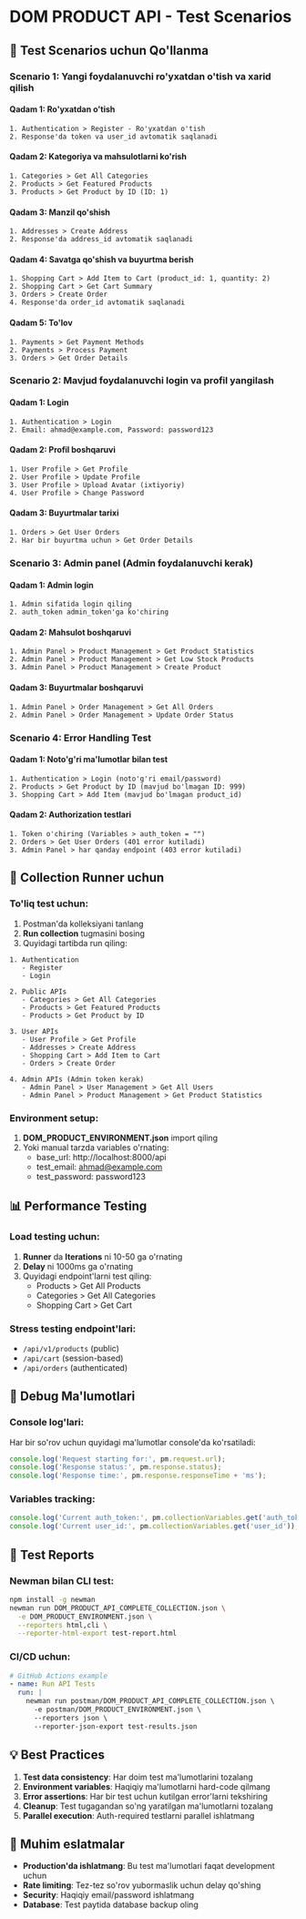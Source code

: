 # DOM PRODUCT API - Test Scenarios

## 🎯 Test Scenarios uchun Qo'llanma

### Scenario 1: Yangi foydalanuvchi ro'yxatdan o'tish va xarid qilish

#### Qadam 1: Ro'yxatdan o'tish
```
1. Authentication > Register - Ro'yxatdan o'tish
2. Response'da token va user_id avtomatik saqlanadi
```

#### Qadam 2: Kategoriya va mahsulotlarni ko'rish  
```
1. Categories > Get All Categories
2. Products > Get Featured Products
3. Products > Get Product by ID (ID: 1)
```

#### Qadam 3: Manzil qo'shish
```
1. Addresses > Create Address
2. Response'da address_id avtomatik saqlanadi
```

#### Qadam 4: Savatga qo'shish va buyurtma berish
```
1. Shopping Cart > Add Item to Cart (product_id: 1, quantity: 2)
2. Shopping Cart > Get Cart Summary  
3. Orders > Create Order
4. Response'da order_id avtomatik saqlanadi
```

#### Qadam 5: To'lov
```
1. Payments > Get Payment Methods
2. Payments > Process Payment
3. Orders > Get Order Details
```

### Scenario 2: Mavjud foydalanuvchi login va profil yangilash

#### Qadam 1: Login
```
1. Authentication > Login
2. Email: ahmad@example.com, Password: password123
```

#### Qadam 2: Profil boshqaruvi
```
1. User Profile > Get Profile
2. User Profile > Update Profile  
3. User Profile > Upload Avatar (ixtiyoriy)
4. User Profile > Change Password
```

#### Qadam 3: Buyurtmalar tarixi
```
1. Orders > Get User Orders
2. Har bir buyurtma uchun > Get Order Details
```

### Scenario 3: Admin panel (Admin foydalanuvchi kerak)

#### Qadam 1: Admin login
```
1. Admin sifatida login qiling
2. auth_token admin_token'ga ko'chiring
```

#### Qadam 2: Mahsulot boshqaruvi
```
1. Admin Panel > Product Management > Get Product Statistics
2. Admin Panel > Product Management > Get Low Stock Products
3. Admin Panel > Product Management > Create Product
```

#### Qadam 3: Buyurtmalar boshqaruvi
```
1. Admin Panel > Order Management > Get All Orders
2. Admin Panel > Order Management > Update Order Status
```

### Scenario 4: Error Handling Test

#### Qadam 1: Noto'g'ri ma'lumotlar bilan test
```
1. Authentication > Login (noto'g'ri email/password)
2. Products > Get Product by ID (mavjud bo'lmagan ID: 999)
3. Shopping Cart > Add Item (mavjud bo'lmagan product_id)
```

#### Qadam 2: Authorization testlari
```
1. Token o'chiring (Variables > auth_token = "")
2. Orders > Get User Orders (401 error kutiladi)
3. Admin Panel > har qanday endpoint (403 error kutiladi)
```

## 🔄 Collection Runner uchun

### To'liq test uchun:
1. Postman'da kolleksiyani tanlang
2. **Run collection** tugmasini bosing
3. Quyidagi tartibda run qiling:

```
1. Authentication
   - Register
   - Login

2. Public APIs  
   - Categories > Get All Categories
   - Products > Get Featured Products
   - Products > Get Product by ID

3. User APIs
   - User Profile > Get Profile
   - Addresses > Create Address
   - Shopping Cart > Add Item to Cart
   - Orders > Create Order

4. Admin APIs (Admin token kerak)
   - Admin Panel > User Management > Get All Users
   - Admin Panel > Product Management > Get Product Statistics
```

### Environment setup:
1. **DOM_PRODUCT_ENVIRONMENT.json** import qiling
2. Yoki manual tarzda variables o'rnating:
   - base_url: http://localhost:8000/api
   - test_email: ahmad@example.com  
   - test_password: password123

## 📊 Performance Testing

### Load testing uchun:
1. **Runner** da **Iterations** ni 10-50 ga o'rnating
2. **Delay** ni 1000ms ga o'rnating
3. Quyidagi endpoint'larni test qiling:
   - Products > Get All Products
   - Categories > Get All Categories
   - Shopping Cart > Get Cart

### Stress testing endpoint'lari:
- `/api/v1/products` (public)
- `/api/cart` (session-based)
- `/api/orders` (authenticated)

## 🐛 Debug Ma'lumotlari

### Console log'lari:
Har bir so'rov uchun quyidagi ma'lumotlar console'da ko'rsatiladi:
```javascript
console.log('Request starting for:', pm.request.url);
console.log('Response status:', pm.response.status);
console.log('Response time:', pm.response.responseTime + 'ms');
```

### Variables tracking:
```javascript
console.log('Current auth_token:', pm.collectionVariables.get('auth_token'));
console.log('Current user_id:', pm.collectionVariables.get('user_id'));
```

## 📝 Test Reports

### Newman bilan CLI test:
```bash
npm install -g newman
newman run DOM_PRODUCT_API_COMPLETE_COLLECTION.json \
  -e DOM_PRODUCT_ENVIRONMENT.json \
  --reporters html,cli \
  --reporter-html-export test-report.html
```

### CI/CD uchun:
```yaml
# GitHub Actions example
- name: Run API Tests
  run: |
    newman run postman/DOM_PRODUCT_API_COMPLETE_COLLECTION.json \
      -e postman/DOM_PRODUCT_ENVIRONMENT.json \
      --reporters json \
      --reporter-json-export test-results.json
```

## 💡 Best Practices

1. **Test data consistency**: Har doim test ma'lumotlarini tozalang
2. **Environment variables**: Haqiqiy ma'lumotlarni hard-code qilmang  
3. **Error assertions**: Har bir test uchun kutilgan error'larni tekshiring
4. **Cleanup**: Test tugagandan so'ng yaratilgan ma'lumotlarni tozalang
5. **Parallel execution**: Auth-required testlarni parallel ishlatmang

## 🚨 Muhim eslatmalar

- **Production'da ishlatmang**: Bu test ma'lumotlari faqat development uchun
- **Rate limiting**: Tez-tez so'rov yubormaslik uchun delay qo'shing
- **Security**: Haqiqiy email/password ishlatmang
- **Database**: Test paytida database backup oling
